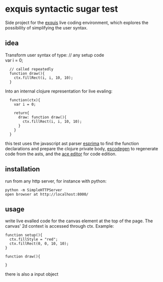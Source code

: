 # exquis syntactic sugar test

Side project for the [exquis](https://github.com/gongfuio/Exquis) live coding environment, which explores the possibility of simplifying the user syntax. 

## idea
Transform user syntax of type:
      // any setup code      
      var i = 0;

      // called repeatedly 
      function draw(){
        ctx.fillRect(i, i, 10, 10);
      }


Into an internal clojure representation for live evaling:

      function(ctx){
        var i = 0;

        return{
          draw: function draw(){
            ctx.fillRect(i, i, 10, 10);
          }
        }
      }

this test uses the javascript ast parser [esprima](http://esprima.org/) to find the function declarations and prepare the clojure private body, [escodegen](https://github.com/Constellation/escodegen) to regenerate code from the asts, and the [ace editor](http://ace.c9.io/#nav=about) for code edition.

## installation

run from any http server, for instance with python:

    python -m SimpleHTTPServer
    open browser at http://localhost:8000/

## usage

write live evalled code for the canvas element at the top of the page. The canvas' 2d context is accessed through ctx. Example:

    function setup(){
      ctx.fillStyle = "red";
      ctx.fillRect(0, 0, 10, 10);
    }

    function draw(){

    }


there is also a input object

